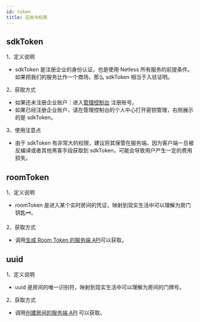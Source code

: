 ```yaml
---
id: token
title: 应用与权限
---
```


## sdkToken

1、定义说明

* sdkToken 是注册企业的身份认证，也是使用 Netless 所有服务的前提条件。如果把我们的服务比作一个商场，那么 sdkToken 相当于入驻证明。

2、获取方式

* 如果还未注册企业账户：进入[管理控制台](https://console.netless.link/) 注册账号。
* 如果已经注册企业账户，请在管理控制台的个人中心打开密钥管理，右侧展示的是 sdkToken。

3、使用注意点

* 由于 sdkToken 有非常大的权限，建议将其保管在服务端。因为客户端一旦被反编译或者其他黑客手段获取到 sdkToken，可能会导致用户产生一定的费用损失。

## roomToken

1、定义说明

* roomToken 是进入某个实时房间的凭证，映射到现实生活中可以理解为房门钥匙🗝。

2、获取方式

* 调用[生成 Room Token 的服务端 API](https://developer.netless.link/docs/server/api/server-token/#post-%E7%94%9F%E6%88%90-room-token)可以获取。

## uuid

1、定义说明

* uuid 是房间的唯一识别符，映射到现实生活中可以理解为房间的门牌号。

2、获取方式

* 调用[创建房间的服务端 API](https://developer.netless.link/docs/server/api/server-room/#post-%E5%88%9B%E5%BB%BA%E6%88%BF%E9%97%B4) 可以获取。
